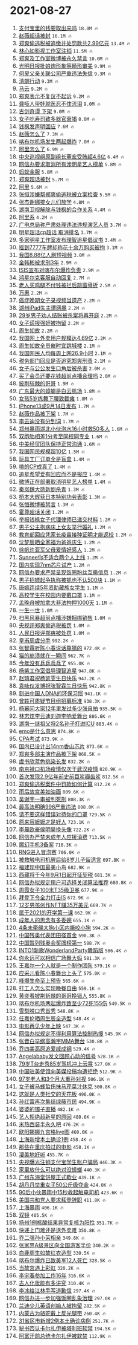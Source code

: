 # 2021-08-27

1. [支付宝里的钱要取出来吗](https://s.weibo.com/weibo?q=%E6%94%AF%E4%BB%98%E5%AE%9D%E9%87%8C%E7%9A%84%E9%92%B1%E8%A6%81%E5%8F%96%E5%87%BA%E6%9D%A5%E5%90%97&Refer=top) `18.0M 🔥`
1. [赵薇超话被封](https://s.weibo.com/weibo?q=%E8%B5%B5%E8%96%87%E8%B6%85%E8%AF%9D%E8%A2%AB%E5%B0%81&Refer=top) `16.1M 🔥`
1. [郑爽偷逃税被追缴并处罚款共2.99亿元](https://s.weibo.com/weibo?q=%23%E9%83%91%E7%88%BD%E5%81%B7%E9%80%83%E7%A8%8E%E8%A2%AB%E8%BF%BD%E7%BC%B4%E5%B9%B6%E5%A4%84%E7%BD%9A%E6%AC%BE%E5%85%B12.99%E4%BA%BF%E5%85%83%23&Refer=top) `13.4M 🔥`
1. [林心如影视工作室注销](https://s.weibo.com/weibo?q=%23%E6%9E%97%E5%BF%83%E5%A6%82%E5%BD%B1%E8%A7%86%E5%B7%A5%E4%BD%9C%E5%AE%A4%E6%B3%A8%E9%94%80%23&Refer=top) `11.5M 🔥`
1. [郑爽及工作室微博被永久禁言](https://s.weibo.com/weibo?q=%23%E9%83%91%E7%88%BD%E5%8F%8A%E5%B7%A5%E4%BD%9C%E5%AE%A4%E5%BE%AE%E5%8D%9A%E8%A2%AB%E6%B0%B8%E4%B9%85%E7%A6%81%E8%A8%80%23&Refer=top) `10.0M 🔥`
1. [光明日报批娘炮形象等畸形审美](https://s.weibo.com/weibo?q=%23%E5%85%89%E6%98%8E%E6%97%A5%E6%8A%A5%E6%89%B9%E5%A8%98%E7%82%AE%E5%BD%A2%E8%B1%A1%E7%AD%89%E7%95%B8%E5%BD%A2%E5%AE%A1%E7%BE%8E%23&Refer=top) `9.9M 🔥`
1. [何炅父亲关联公司严重违法失信](https://s.weibo.com/weibo?q=%23%E4%BD%95%E7%82%85%E7%88%B6%E4%BA%B2%E5%85%B3%E8%81%94%E5%85%AC%E5%8F%B8%E4%B8%A5%E9%87%8D%E8%BF%9D%E6%B3%95%E5%A4%B1%E4%BF%A1%23&Refer=top) `9.3M 🔥`
1. [清朗行动](https://s.weibo.com/weibo?q=%E6%B8%85%E6%9C%97%E8%A1%8C%E5%8A%A8&Refer=top) `9.3M 🔥`
1. [马云](https://s.weibo.com/weibo?q=%E9%A9%AC%E4%BA%91&Refer=top) `9.2M 🔥`
1. [郑爽表示不复议不起诉](https://s.weibo.com/weibo?q=%23%E9%83%91%E7%88%BD%E8%A1%A8%E7%A4%BA%E4%B8%8D%E5%A4%8D%E8%AE%AE%E4%B8%8D%E8%B5%B7%E8%AF%89%23&Refer=top) `9.2M 🔥`
1. [聋哑人带娃就医忍不住流泪](https://s.weibo.com/weibo?q=%23%E8%81%8B%E5%93%91%E4%BA%BA%E5%B8%A6%E5%A8%83%E5%B0%B1%E5%8C%BB%E5%BF%8D%E4%B8%8D%E4%BD%8F%E6%B5%81%E6%B3%AA%23&Refer=top) `9.0M 🔥`
1. [古剑奇谭 下架](https://s.weibo.com/weibo?q=%E5%8F%A4%E5%89%91%E5%A5%87%E8%B0%AD%20%E4%B8%8B%E6%9E%B6&Refer=top) `9.0M 🔥`
1. [女子吃寿司致多器官衰竭](https://s.weibo.com/weibo?q=%23%E5%A5%B3%E5%AD%90%E5%90%83%E5%AF%BF%E5%8F%B8%E8%87%B4%E5%A4%9A%E5%99%A8%E5%AE%98%E8%A1%B0%E7%AB%AD%23&Refer=top) `8.0M 🔥`
1. [钱枫发声明回应](https://s.weibo.com/weibo?q=%23%E9%92%B1%E6%9E%AB%E5%8F%91%E5%A3%B0%E6%98%8E%E5%9B%9E%E5%BA%94%23&Refer=top) `7.6M 🔥`
1. [赵薇怎么了](https://s.weibo.com/weibo?q=%E8%B5%B5%E8%96%87%E6%80%8E%E4%B9%88%E4%BA%86&Refer=top) `7.3M 🔥`
1. [喀布尔机场发生两起爆炸](https://s.weibo.com/weibo?q=%23%E5%96%80%E5%B8%83%E5%B0%94%E6%9C%BA%E5%9C%BA%E5%8F%91%E7%94%9F%E4%B8%A4%E8%B5%B7%E7%88%86%E7%82%B8%23&Refer=top) `7.0M 🔥`
1. [阿里怎么了](https://s.weibo.com/weibo?q=%E9%98%BF%E9%87%8C%E6%80%8E%E4%B9%88%E4%BA%86&Refer=top) `6.9M 🔥`
1. [中央巡视组原副组长董宏受贿超4.6亿](https://s.weibo.com/weibo?q=%23%E4%B8%AD%E5%A4%AE%E5%B7%A1%E8%A7%86%E7%BB%84%E5%8E%9F%E5%89%AF%E7%BB%84%E9%95%BF%E8%91%A3%E5%AE%8F%E5%8F%97%E8%B4%BF%E8%B6%854.6%E4%BA%BF%23&Refer=top) `6.4M 🔥`
1. [网信办要求取消所有涉明星艺人榜单](https://s.weibo.com/weibo?q=%23%E7%BD%91%E4%BF%A1%E5%8A%9E%E8%A6%81%E6%B1%82%E5%8F%96%E6%B6%88%E6%89%80%E6%9C%89%E6%B6%89%E6%98%8E%E6%98%9F%E8%89%BA%E4%BA%BA%E6%A6%9C%E5%8D%95%23&Refer=top) `5.8M 🔥`
1. [蚂蚁金服](https://s.weibo.com/weibo?q=%E8%9A%82%E8%9A%81%E9%87%91%E6%9C%8D&Refer=top) `5.8M 🔥`
1. [郑爽超话被封](https://s.weibo.com/weibo?q=%23%E9%83%91%E7%88%BD%E8%B6%85%E8%AF%9D%E8%A2%AB%E5%B0%81%23&Refer=top) `5.7M 🔥`
1. [阿里](https://s.weibo.com/weibo?q=%E9%98%BF%E9%87%8C&Refer=top) `5.6M 🔥`
1. [张恒涉嫌帮郑爽偷逃税被立案检查](https://s.weibo.com/weibo?q=%23%E5%BC%A0%E6%81%92%E6%B6%89%E5%AB%8C%E5%B8%AE%E9%83%91%E7%88%BD%E5%81%B7%E9%80%83%E7%A8%8E%E8%A2%AB%E7%AB%8B%E6%A1%88%E6%A3%80%E6%9F%A5%23&Refer=top) `5.5M 🔥`
1. [张杰谢娜接女儿们放学](https://s.weibo.com/weibo?q=%23%E5%BC%A0%E6%9D%B0%E8%B0%A2%E5%A8%9C%E6%8E%A5%E5%A5%B3%E5%84%BF%E4%BB%AC%E6%94%BE%E5%AD%A6%23&Refer=top) `4.8M 🔥`
1. [湖南卫视解除与钱枫的合作关系](https://s.weibo.com/weibo?q=%23%E6%B9%96%E5%8D%97%E5%8D%AB%E8%A7%86%E8%A7%A3%E9%99%A4%E4%B8%8E%E9%92%B1%E6%9E%AB%E7%9A%84%E5%90%88%E4%BD%9C%E5%85%B3%E7%B3%BB%23&Refer=top) `4.4M 🔥`
1. [阿里系](https://s.weibo.com/weibo?q=%E9%98%BF%E9%87%8C%E7%B3%BB&Refer=top) `4.2M 🔥`
1. [广电总局称严肃处理违法违规演艺人员](https://s.weibo.com/weibo?q=%23%E5%B9%BF%E7%94%B5%E6%80%BB%E5%B1%80%E7%A7%B0%E4%B8%A5%E8%82%83%E5%A4%84%E7%90%86%E8%BF%9D%E6%B3%95%E8%BF%9D%E8%A7%84%E6%BC%94%E8%89%BA%E4%BA%BA%E5%91%98%23&Refer=top) `3.7M 🔥`
1. [明星超话cp超话 取消排名](https://s.weibo.com/weibo?q=%E6%98%8E%E6%98%9F%E8%B6%85%E8%AF%9Dcp%E8%B6%85%E8%AF%9D%20%E5%8F%96%E6%B6%88%E6%8E%92%E5%90%8D&Refer=top) `3.7M 🔥`
1. [多家明星工作室发布理智追星倡议书](https://s.weibo.com/weibo?q=%23%E5%A4%9A%E5%AE%B6%E6%98%8E%E6%98%9F%E5%B7%A5%E4%BD%9C%E5%AE%A4%E5%8F%91%E5%B8%83%E7%90%86%E6%99%BA%E8%BF%BD%E6%98%9F%E5%80%A1%E8%AE%AE%E4%B9%A6%23&Refer=top) `3.4M 🔥`
1. [摇到7777车牌却称花十余万购买被拘](https://s.weibo.com/weibo?q=%23%E6%91%87%E5%88%B07777%E8%BD%A6%E7%89%8C%E5%8D%B4%E7%A7%B0%E8%8A%B1%E5%8D%81%E4%BD%99%E4%B8%87%E8%B4%AD%E4%B9%B0%E8%A2%AB%E6%8B%98%23&Refer=top) `3.1M 🔥`
1. [我国8.88亿人刷短视频](https://s.weibo.com/weibo?q=%23%E6%88%91%E5%9B%BD8.88%E4%BA%BF%E4%BA%BA%E5%88%B7%E7%9F%AD%E8%A7%86%E9%A2%91%23&Refer=top) `3.0M 🔥`
1. [金韩彬被求刑3年](https://s.weibo.com/weibo?q=%23%E9%87%91%E9%9F%A9%E5%BD%AC%E8%A2%AB%E6%B1%82%E5%88%913%E5%B9%B4%23&Refer=top) `2.9M 🔥`
1. [ISIS宣布对喀布尔爆炸负责](https://s.weibo.com/weibo?q=%23ISIS%E5%AE%A3%E5%B8%83%E5%AF%B9%E5%96%80%E5%B8%83%E5%B0%94%E7%88%86%E7%82%B8%E8%B4%9F%E8%B4%A3%23&Refer=top) `2.9M 🔥`
1. [鸿星尔克客服自动回复](https://s.weibo.com/weibo?q=%23%E9%B8%BF%E6%98%9F%E5%B0%94%E5%85%8B%E5%AE%A2%E6%9C%8D%E8%87%AA%E5%8A%A8%E5%9B%9E%E5%A4%8D%23&Refer=top) `2.7M 🔥`
1. [老人买鸡腿不付钱被拦后跳窗骨折](https://s.weibo.com/weibo?q=%23%E8%80%81%E4%BA%BA%E4%B9%B0%E9%B8%A1%E8%85%BF%E4%B8%8D%E4%BB%98%E9%92%B1%E8%A2%AB%E6%8B%A6%E5%90%8E%E8%B7%B3%E7%AA%97%E9%AA%A8%E6%8A%98%23&Refer=top) `2.5M 🔥`
1. [万惠](https://s.weibo.com/weibo?q=%E4%B8%87%E6%83%A0&Refer=top) `2.2M 🔥`
1. [癌症晚期女子录视频当遗产](https://s.weibo.com/weibo?q=%23%E7%99%8C%E7%97%87%E6%99%9A%E6%9C%9F%E5%A5%B3%E5%AD%90%E5%BD%95%E8%A7%86%E9%A2%91%E5%BD%93%E9%81%97%E4%BA%A7%23&Refer=top) `2.2M 🔥`
1. [湖州iPad失主遭网暴](https://s.weibo.com/weibo?q=%23%E6%B9%96%E5%B7%9EiPad%E5%A4%B1%E4%B8%BB%E9%81%AD%E7%BD%91%E6%9A%B4%23&Refer=top) `2.2M 🔥`
1. [29岁男子劝人结账被杀案将再开庭](https://s.weibo.com/weibo?q=%2329%E5%B2%81%E7%94%B7%E5%AD%90%E5%8A%9D%E4%BA%BA%E7%BB%93%E8%B4%A6%E8%A2%AB%E6%9D%80%E6%A1%88%E5%B0%86%E5%86%8D%E5%BC%80%E5%BA%AD%23&Refer=top) `2.2M 🔥`
1. [女子谎报强奸被拘留](https://s.weibo.com/weibo?q=%23%E5%A5%B3%E5%AD%90%E8%B0%8E%E6%8A%A5%E5%BC%BA%E5%A5%B8%E8%A2%AB%E6%8B%98%E7%95%99%23&Refer=top) `2.2M 🔥`
1. [周生如故](https://s.weibo.com/weibo?q=%E5%91%A8%E7%94%9F%E5%A6%82%E6%95%85&Refer=top) `2.2M 🔥`
1. [我国网上外卖用户规模达4.69亿](https://s.weibo.com/weibo?q=%23%E6%88%91%E5%9B%BD%E7%BD%91%E4%B8%8A%E5%A4%96%E5%8D%96%E7%94%A8%E6%88%B7%E8%A7%84%E6%A8%A1%E8%BE%BE4.69%E4%BA%BF%23&Refer=top) `2.2M 🔥`
1. [周生如故全员催时宜跳城楼](https://s.weibo.com/weibo?q=%23%E5%91%A8%E7%94%9F%E5%A6%82%E6%95%85%E5%85%A8%E5%91%98%E5%82%AC%E6%97%B6%E5%AE%9C%E8%B7%B3%E5%9F%8E%E6%A5%BC%23&Refer=top) `2.1M 🔥`
1. [我国网民人均每周上网26.9小时](https://s.weibo.com/weibo?q=%23%E6%88%91%E5%9B%BD%E7%BD%91%E6%B0%91%E4%BA%BA%E5%9D%87%E6%AF%8F%E5%91%A8%E4%B8%8A%E7%BD%9126.9%E5%B0%8F%E6%97%B6%23&Refer=top) `2.1M 🔥`
1. [税务部门回应是否追究郑爽刑责](https://s.weibo.com/weibo?q=%23%E7%A8%8E%E5%8A%A1%E9%83%A8%E9%97%A8%E5%9B%9E%E5%BA%94%E6%98%AF%E5%90%A6%E8%BF%BD%E7%A9%B6%E9%83%91%E7%88%BD%E5%88%91%E8%B4%A3%23&Refer=top) `2.1M 🔥`
1. [女子与公公发生口角后被杀害](https://s.weibo.com/weibo?q=%23%E5%A5%B3%E5%AD%90%E4%B8%8E%E5%85%AC%E5%85%AC%E5%8F%91%E7%94%9F%E5%8F%A3%E8%A7%92%E5%90%8E%E8%A2%AB%E6%9D%80%E5%AE%B3%23&Refer=top) `2.0M 🔥`
1. [买了会员还要花钱超前点播合理吗](https://s.weibo.com/weibo?q=%23%E4%B9%B0%E4%BA%86%E4%BC%9A%E5%91%98%E8%BF%98%E8%A6%81%E8%8A%B1%E9%92%B1%E8%B6%85%E5%89%8D%E7%82%B9%E6%92%AD%E5%90%88%E7%90%86%E5%90%97%23&Refer=top) `2.0M 🔥`
1. [披荆斩棘的哥哥](https://s.weibo.com/weibo?q=%E6%8A%AB%E8%8D%86%E6%96%A9%E6%A3%98%E7%9A%84%E5%93%A5%E5%93%A5&Refer=top) `1.9M 🔥`
1. [广东最大的蟑螂是白云机场](https://s.weibo.com/weibo?q=%23%E5%B9%BF%E4%B8%9C%E6%9C%80%E5%A4%A7%E7%9A%84%E8%9F%91%E8%9E%82%E6%98%AF%E7%99%BD%E4%BA%91%E6%9C%BA%E5%9C%BA%23&Refer=top) `1.8M 🔥`
1. [女孩5岁练舞下腰致截瘫](https://s.weibo.com/weibo?q=%E5%A5%B3%E5%AD%A95%E5%B2%81%E7%BB%83%E8%88%9E%E4%B8%8B%E8%85%B0%E8%87%B4%E6%88%AA%E7%98%AB&Refer=top) `1.8M 🔥`
1. [iPhone13或9月14日发布](https://s.weibo.com/weibo?q=%23iPhone13%E6%88%969%E6%9C%8814%E6%97%A5%E5%8F%91%E5%B8%83%23&Refer=top) `1.7M 🔥`
1. [赵薇作品被下架](https://s.weibo.com/weibo?q=%E8%B5%B5%E8%96%87%E4%BD%9C%E5%93%81%E8%A2%AB%E4%B8%8B%E6%9E%B6&Refer=top) `1.7M 🔥`
1. [李云迪没有分到词](https://s.weibo.com/weibo?q=%23%E6%9D%8E%E4%BA%91%E8%BF%AA%E6%B2%A1%E6%9C%89%E5%88%86%E5%88%B0%E8%AF%8D%23&Refer=top) `1.7M 🔥`
1. [郑州暴雨湖北小伙泡水16小时救50多人](https://s.weibo.com/weibo?q=%23%E9%83%91%E5%B7%9E%E6%9A%B4%E9%9B%A8%E6%B9%96%E5%8C%97%E5%B0%8F%E4%BC%99%E6%B3%A1%E6%B0%B416%E5%B0%8F%E6%97%B6%E6%95%9150%E5%A4%9A%E4%BA%BA%23&Refer=top) `1.6M 🔥`
1. [双胞胎相差1分考至同校同专业](https://s.weibo.com/weibo?q=%23%E5%8F%8C%E8%83%9E%E8%83%8E%E7%9B%B8%E5%B7%AE1%E5%88%86%E8%80%83%E8%87%B3%E5%90%8C%E6%A0%A1%E5%90%8C%E4%B8%93%E4%B8%9A%23&Refer=top) `1.6M 🔥`
1. [中美经贸团队保持正常沟通](https://s.weibo.com/weibo?q=%E4%B8%AD%E7%BE%8E%E7%BB%8F%E8%B4%B8%E5%9B%A2%E9%98%9F%E4%BF%9D%E6%8C%81%E6%AD%A3%E5%B8%B8%E6%B2%9F%E9%80%9A&Refer=top) `1.6M 🔥`
1. [我国网民规模超10亿](https://s.weibo.com/weibo?q=%23%E6%88%91%E5%9B%BD%E7%BD%91%E6%B0%91%E8%A7%84%E6%A8%A1%E8%B6%8510%E4%BA%BF%23&Refer=top) `1.5M 🔥`
1. [玩具工厂订单全是盲盒](https://s.weibo.com/weibo?q=%23%E7%8E%A9%E5%85%B7%E5%B7%A5%E5%8E%82%E8%AE%A2%E5%8D%95%E5%85%A8%E6%98%AF%E7%9B%B2%E7%9B%92%23&Refer=top) `1.4M 🔥`
1. [嗑的CP成真了](https://s.weibo.com/weibo?q=%23%E5%97%91%E7%9A%84CP%E6%88%90%E7%9C%9F%E4%BA%86%23&Refer=top) `1.4M 🔥`
1. [追星希望爱有回应而不是报应](https://s.weibo.com/weibo?q=%23%E8%BF%BD%E6%98%9F%E5%B8%8C%E6%9C%9B%E7%88%B1%E6%9C%89%E5%9B%9E%E5%BA%94%E8%80%8C%E4%B8%8D%E6%98%AF%E6%8A%A5%E5%BA%94%23&Refer=top) `1.4M 🔥`
1. [微博正在部署取消明星艺人榜单](https://s.weibo.com/weibo?q=%E5%BE%AE%E5%8D%9A%E6%AD%A3%E5%9C%A8%E9%83%A8%E7%BD%B2%E5%8F%96%E6%B6%88%E6%98%8E%E6%98%9F%E8%89%BA%E4%BA%BA%E6%A6%9C%E5%8D%95&Refer=top) `1.4M 🔥`
1. [秦岚魏大勋新剧杀青](https://s.weibo.com/weibo?q=%23%E7%A7%A6%E5%B2%9A%E9%AD%8F%E5%A4%A7%E5%8B%8B%E6%96%B0%E5%89%A7%E6%9D%80%E9%9D%92%23&Refer=top) `1.3M 🔥`
1. [桥本大辉获日本特别功劳表彰](https://s.weibo.com/weibo?q=%23%E6%A1%A5%E6%9C%AC%E5%A4%A7%E8%BE%89%E8%8E%B7%E6%97%A5%E6%9C%AC%E7%89%B9%E5%88%AB%E5%8A%9F%E5%8A%B3%E8%A1%A8%E5%BD%B0%23&Refer=top) `1.3M 🔥`
1. [张恒微博被禁言](https://s.weibo.com/weibo?q=%23%E5%BC%A0%E6%81%92%E5%BE%AE%E5%8D%9A%E8%A2%AB%E7%A6%81%E8%A8%80%23&Refer=top) `1.3M 🔥`
1. [霍尊超话关闭](https://s.weibo.com/weibo?q=%E9%9C%8D%E5%B0%8A%E8%B6%85%E8%AF%9D%E5%85%B3%E9%97%AD&Refer=top) `1.2M 🔥`
1. [举报钱枫女子代理律师已递交材料](https://s.weibo.com/weibo?q=%23%E4%B8%BE%E6%8A%A5%E9%92%B1%E6%9E%AB%E5%A5%B3%E5%AD%90%E4%BB%A3%E7%90%86%E5%BE%8B%E5%B8%88%E5%B7%B2%E9%80%92%E4%BA%A4%E6%9D%90%E6%96%99%23&Refer=top) `1.2M 🔥`
1. [男子公主抱病床上女友举行婚礼](https://s.weibo.com/weibo?q=%E7%94%B7%E5%AD%90%E5%85%AC%E4%B8%BB%E6%8A%B1%E7%97%85%E5%BA%8A%E4%B8%8A%E5%A5%B3%E5%8F%8B%E4%B8%BE%E8%A1%8C%E5%A9%9A%E7%A4%BC&Refer=top) `1.2M 🔥`
1. [教育部回应凭家长疫苗接种证明才能返校](https://s.weibo.com/weibo?q=%23%E6%95%99%E8%82%B2%E9%83%A8%E5%9B%9E%E5%BA%94%E5%87%AD%E5%AE%B6%E9%95%BF%E7%96%AB%E8%8B%97%E6%8E%A5%E7%A7%8D%E8%AF%81%E6%98%8E%E6%89%8D%E8%83%BD%E8%BF%94%E6%A0%A1%23&Refer=top) `1.2M 🔥`
1. [沈梦辰晒全家福为爸爸庆生](https://s.weibo.com/weibo?q=%23%E6%B2%88%E6%A2%A6%E8%BE%B0%E6%99%92%E5%85%A8%E5%AE%B6%E7%A6%8F%E4%B8%BA%E7%88%B8%E7%88%B8%E5%BA%86%E7%94%9F%23&Refer=top) `1.2M 🔥`
1. [徐帆许亚军父母爱情好感人](https://s.weibo.com/weibo?q=%23%E5%BE%90%E5%B8%86%E8%AE%B8%E4%BA%9A%E5%86%9B%E7%88%B6%E6%AF%8D%E7%88%B1%E6%83%85%E5%A5%BD%E6%84%9F%E4%BA%BA%23&Refer=top) `1.2M 🔥`
1. [Sunnee你不适合两个人上线](https://s.weibo.com/weibo?q=%23Sunnee%E4%BD%A0%E4%B8%8D%E9%80%82%E5%90%88%E4%B8%A4%E4%B8%AA%E4%BA%BA%E4%B8%8A%E7%BA%BF%23&Refer=top) `1.2M 🔥`
1. [国内实现7nm芯片试产](https://s.weibo.com/weibo?q=%23%E5%9B%BD%E5%86%85%E5%AE%9E%E7%8E%B07nm%E8%8A%AF%E7%89%87%E8%AF%95%E4%BA%A7%23&Refer=top) `1.2M 🔥`
1. [网信办要求严禁呈现饭圈粉丝互撕信息](https://s.weibo.com/weibo?q=%23%E7%BD%91%E4%BF%A1%E5%8A%9E%E8%A6%81%E6%B1%82%E4%B8%A5%E7%A6%81%E5%91%88%E7%8E%B0%E9%A5%AD%E5%9C%88%E7%B2%89%E4%B8%9D%E4%BA%92%E6%92%95%E4%BF%A1%E6%81%AF%23&Refer=top) `1.2M 🔥`
1. [男子招嫖起争执称被抓也不认500块](https://s.weibo.com/weibo?q=%23%E7%94%B7%E5%AD%90%E6%8B%9B%E5%AB%96%E8%B5%B7%E4%BA%89%E6%89%A7%E7%A7%B0%E8%A2%AB%E6%8A%93%E4%B9%9F%E4%B8%8D%E8%AE%A4500%E5%9D%97%23&Refer=top) `1.1M 🔥`
1. [唐嫣连续5年资助藏族女学生](https://s.weibo.com/weibo?q=%23%E5%94%90%E5%AB%A3%E8%BF%9E%E7%BB%AD5%E5%B9%B4%E8%B5%84%E5%8A%A9%E8%97%8F%E6%97%8F%E5%A5%B3%E5%AD%A6%E7%94%9F%23&Refer=top) `1.1M 🔥`
1. [高校学生在校园内要戴口罩](https://s.weibo.com/weibo?q=%23%E9%AB%98%E6%A0%A1%E5%AD%A6%E7%94%9F%E5%9C%A8%E6%A0%A1%E5%9B%AD%E5%86%85%E8%A6%81%E6%88%B4%E5%8F%A3%E7%BD%A9%23&Refer=top) `1.1M 🔥`
1. [孟晚舟被加拿大非法拘押1000天](https://s.weibo.com/weibo?q=%23%E5%AD%9F%E6%99%9A%E8%88%9F%E8%A2%AB%E5%8A%A0%E6%8B%BF%E5%A4%A7%E9%9D%9E%E6%B3%95%E6%8B%98%E6%8A%BC1000%E5%A4%A9%23&Refer=top) `1.1M 🔥`
1. [一生一世](https://s.weibo.com/weibo?q=%E4%B8%80%E7%94%9F%E4%B8%80%E4%B8%96&Refer=top) `1.0M 🔥`
1. [扫黑风暴超前点播涉嫌捆绑销售](https://s.weibo.com/weibo?q=%23%E6%89%AB%E9%BB%91%E9%A3%8E%E6%9A%B4%E8%B6%85%E5%89%8D%E7%82%B9%E6%92%AD%E6%B6%89%E5%AB%8C%E6%8D%86%E7%BB%91%E9%94%80%E5%94%AE%23&Refer=top) `1.0M 🔥`
1. [央视评郑爽偷逃税被罚](https://s.weibo.com/weibo?q=%23%E5%A4%AE%E8%A7%86%E8%AF%84%E9%83%91%E7%88%BD%E5%81%B7%E9%80%83%E7%A8%8E%E8%A2%AB%E7%BD%9A%23&Refer=top) `1.0M 🔥`
1. [人民日报评郑爽被处罚](https://s.weibo.com/weibo?q=%23%E4%BA%BA%E6%B0%91%E6%97%A5%E6%8A%A5%E8%AF%84%E9%83%91%E7%88%BD%E8%A2%AB%E5%A4%84%E7%BD%9A%23&Refer=top) `1.0M 🔥`
1. [皇甫周虞分手](https://s.weibo.com/weibo?q=%23%E7%9A%87%E7%94%AB%E5%91%A8%E8%99%9E%E5%88%86%E6%89%8B%23&Refer=top) `992.2K 🔥`
1. [张智霖听陈小春说话靠猜的](https://s.weibo.com/weibo?q=%23%E5%BC%A0%E6%99%BA%E9%9C%96%E5%90%AC%E9%99%88%E5%B0%8F%E6%98%A5%E8%AF%B4%E8%AF%9D%E9%9D%A0%E7%8C%9C%E7%9A%84%23&Refer=top) `972.4K 🔥`
1. [猫的崩溃就在一瞬间](https://s.weibo.com/weibo?q=%23%E7%8C%AB%E7%9A%84%E5%B4%A9%E6%BA%83%E5%B0%B1%E5%9C%A8%E4%B8%80%E7%9E%AC%E9%97%B4%23&Refer=top) `962.7K 🔥`
1. [今年没有乒乒乓乓了](https://s.weibo.com/weibo?q=%23%E4%BB%8A%E5%B9%B4%E6%B2%A1%E6%9C%89%E4%B9%92%E4%B9%92%E4%B9%93%E4%B9%93%E4%BA%86%23&Refer=top) `955.0K 🔥`
1. [杨紫工作室倡导理智追星](https://s.weibo.com/weibo?q=%23%E6%9D%A8%E7%B4%AB%E5%B7%A5%E4%BD%9C%E5%AE%A4%E5%80%A1%E5%AF%BC%E7%90%86%E6%99%BA%E8%BF%BD%E6%98%9F%23&Refer=top) `947.8K 🔥`
1. [赵琦君祝杨凯雯生日快乐](https://s.weibo.com/weibo?q=%E8%B5%B5%E7%90%A6%E5%90%9B%E7%A5%9D%E6%9D%A8%E5%87%AF%E9%9B%AF%E7%94%9F%E6%97%A5%E5%BF%AB%E4%B9%90&Refer=top) `947.2K 🔥`
1. [袁咏仪发博祝张智霖生日快乐](https://s.weibo.com/weibo?q=%23%E8%A2%81%E5%92%8F%E4%BB%AA%E5%8F%91%E5%8D%9A%E7%A5%9D%E5%BC%A0%E6%99%BA%E9%9C%96%E7%94%9F%E6%97%A5%E5%BF%AB%E4%B9%90%23&Refer=top) `942.8K 🔥`
1. [刻进中国人DNA的环保习惯](https://s.weibo.com/weibo?q=%23%E5%88%BB%E8%BF%9B%E4%B8%AD%E5%9B%BD%E4%BA%BADNA%E7%9A%84%E7%8E%AF%E4%BF%9D%E4%B9%A0%E6%83%AF%23&Refer=top) `941.1K 🔥`
1. [曾轶可质疑节目组招募标准](https://s.weibo.com/weibo?q=%23%E6%9B%BE%E8%BD%B6%E5%8F%AF%E8%B4%A8%E7%96%91%E8%8A%82%E7%9B%AE%E7%BB%84%E6%8B%9B%E5%8B%9F%E6%A0%87%E5%87%86%23&Refer=top) `938.3K 🔥`
1. [杨幂问大家12年里发过多少张自拍](https://s.weibo.com/weibo?q=%23%E6%9D%A8%E5%B9%82%E9%97%AE%E5%A4%A7%E5%AE%B612%E5%B9%B4%E9%87%8C%E5%8F%91%E8%BF%87%E5%A4%9A%E5%B0%91%E5%BC%A0%E8%87%AA%E6%8B%8D%23&Refer=top) `935.5K 🔥`
1. [林志炫李云迪刘迦李响爱舞台](https://s.weibo.com/weibo?q=%23%E6%9E%97%E5%BF%97%E7%82%AB%E6%9D%8E%E4%BA%91%E8%BF%AA%E5%88%98%E8%BF%A6%E6%9D%8E%E5%93%8D%E7%88%B1%E8%88%9E%E5%8F%B0%23&Refer=top) `886.6K 🔥`
1. [湖南一继祖父将2名孙子打进ICU](https://s.weibo.com/weibo?q=%23%E6%B9%96%E5%8D%97%E4%B8%80%E7%BB%A7%E7%A5%96%E7%88%B6%E5%B0%862%E5%90%8D%E5%AD%99%E5%AD%90%E6%89%93%E8%BF%9BICU%23&Refer=top) `883.4K 🔥`
1. [emo是什么意思](https://s.weibo.com/weibo?q=%23emo%E6%98%AF%E4%BB%80%E4%B9%88%E6%84%8F%E6%80%9D%23&Refer=top) `874.8K 🔥`
1. [CPA考试](https://s.weibo.com/weibo?q=CPA%E8%80%83%E8%AF%95&Refer=top) `873.9K 🔥`
1. [国内已设计出14nm香山芯片](https://s.weibo.com/weibo?q=%23%E5%9B%BD%E5%86%85%E5%B7%B2%E8%AE%BE%E8%AE%A1%E5%87%BA14nm%E9%A6%99%E5%B1%B1%E8%8A%AF%E7%89%87%23&Refer=top) `873.6K 🔥`
1. [郑爽多部主演作品被下架](https://s.weibo.com/weibo?q=%23%E9%83%91%E7%88%BD%E5%A4%9A%E9%83%A8%E4%B8%BB%E6%BC%94%E4%BD%9C%E5%93%81%E8%A2%AB%E4%B8%8B%E6%9E%B6%23&Refer=top) `868.5K 🔥`
1. [虞书欣蓝色挑染长发](https://s.weibo.com/weibo?q=%23%E8%99%9E%E4%B9%A6%E6%AC%A3%E8%93%9D%E8%89%B2%E6%8C%91%E6%9F%93%E9%95%BF%E5%8F%91%23&Refer=top) `832.2K 🔥`
1. [南京禄口机场疫情仅次于武汉疫情](https://s.weibo.com/weibo?q=%E5%8D%97%E4%BA%AC%E7%A6%84%E5%8F%A3%E6%9C%BA%E5%9C%BA%E7%96%AB%E6%83%85%E4%BB%85%E6%AC%A1%E4%BA%8E%E6%AD%A6%E6%B1%89%E7%96%AB%E6%83%85&Refer=top) `820.9K 🔥`
1. [首次发现2.9亿年前史前巨鲨瓣齿鲨](https://s.weibo.com/weibo?q=%23%E9%A6%96%E6%AC%A1%E5%8F%91%E7%8E%B02.9%E4%BA%BF%E5%B9%B4%E5%89%8D%E5%8F%B2%E5%89%8D%E5%B7%A8%E9%B2%A8%E7%93%A3%E9%BD%BF%E9%B2%A8%23&Refer=top) `812.5K 🔥`
1. [郑爽偷逃税案件中罚款如何计算](https://s.weibo.com/weibo?q=%23%E9%83%91%E7%88%BD%E5%81%B7%E9%80%83%E7%A8%8E%E6%A1%88%E4%BB%B6%E4%B8%AD%E7%BD%9A%E6%AC%BE%E5%A6%82%E4%BD%95%E8%AE%A1%E7%AE%97%23&Refer=top) `812.2K 🔥`
1. [雨后故宫美如油画](https://s.weibo.com/weibo?q=%23%E9%9B%A8%E5%90%8E%E6%95%85%E5%AE%AB%E7%BE%8E%E5%A6%82%E6%B2%B9%E7%94%BB%23&Refer=top) `809.6K 🔥`
1. [吴谢宇一审被判死刑](https://s.weibo.com/weibo?q=%23%E5%90%B4%E8%B0%A2%E5%AE%87%E4%B8%80%E5%AE%A1%E8%A2%AB%E5%88%A4%E6%AD%BB%E5%88%91%23&Refer=top) `808.3K 🔥`
1. [最高法明确996严重违法](https://s.weibo.com/weibo?q=%23%E6%9C%80%E9%AB%98%E6%B3%95%E6%98%8E%E7%A1%AE996%E4%B8%A5%E9%87%8D%E8%BF%9D%E6%B3%95%23&Refer=top) `808.0K 🔥`
1. [请不要这样错误对待你的口罩](https://s.weibo.com/weibo?q=%E8%AF%B7%E4%B8%8D%E8%A6%81%E8%BF%99%E6%A0%B7%E9%94%99%E8%AF%AF%E5%AF%B9%E5%BE%85%E4%BD%A0%E7%9A%84%E5%8F%A3%E7%BD%A9&Refer=top) `729.5K 🔥`
1. [原来容嬷嬷才是好人](https://s.weibo.com/weibo?q=%E5%8E%9F%E6%9D%A5%E5%AE%B9%E5%AC%B7%E5%AC%B7%E6%89%8D%E6%98%AF%E5%A5%BD%E4%BA%BA&Refer=top) `723.1K 🔥`
1. [李晨欧豪侯明昊换头像](https://s.weibo.com/weibo?q=%23%E6%9D%8E%E6%99%A8%E6%AC%A7%E8%B1%AA%E4%BE%AF%E6%98%8E%E6%98%8A%E6%8D%A2%E5%A4%B4%E5%83%8F%23&Refer=top) `722.2K 🔥`
1. [网信办严禁未成年人应援消费](https://s.weibo.com/weibo?q=%E7%BD%91%E4%BF%A1%E5%8A%9E%E4%B8%A5%E7%A6%81%E6%9C%AA%E6%88%90%E5%B9%B4%E4%BA%BA%E5%BA%94%E6%8F%B4%E6%B6%88%E8%B4%B9&Refer=top) `713.5K 🔥`
1. [魔幻手机3备案](https://s.weibo.com/weibo?q=%23%E9%AD%94%E5%B9%BB%E6%89%8B%E6%9C%BA3%E5%A4%87%E6%A1%88%23&Refer=top) `710.3K 🔥`
1. [RNG进入冒泡赛](https://s.weibo.com/weibo?q=%23RNG%E8%BF%9B%E5%85%A5%E5%86%92%E6%B3%A1%E8%B5%9B%23&Refer=top) `706.0K 🔥`
1. [被救触电司机醒后给8岁儿子留遗言](https://s.weibo.com/weibo?q=%23%E8%A2%AB%E6%95%91%E8%A7%A6%E7%94%B5%E5%8F%B8%E6%9C%BA%E9%86%92%E5%90%8E%E7%BB%998%E5%B2%81%E5%84%BF%E5%AD%90%E7%95%99%E9%81%97%E8%A8%80%23&Refer=top) `697.8K 🔥`
1. [福建现中国最美小鸟](https://s.weibo.com/weibo?q=%23%E7%A6%8F%E5%BB%BA%E7%8E%B0%E4%B8%AD%E5%9B%BD%E6%9C%80%E7%BE%8E%E5%B0%8F%E9%B8%9F%23&Refer=top) `682.9K 🔥`
1. [西藏将于今年9月1日起开征契税](https://s.weibo.com/weibo?q=%23%E8%A5%BF%E8%97%8F%E5%B0%86%E4%BA%8E%E4%BB%8A%E5%B9%B49%E6%9C%881%E6%97%A5%E8%B5%B7%E5%BC%80%E5%BE%81%E5%A5%91%E7%A8%8E%23&Refer=top) `681.3K 🔥`
1. [网信办拟规定用户可选择关闭算法推荐](https://s.weibo.com/weibo?q=%23%E7%BD%91%E4%BF%A1%E5%8A%9E%E6%8B%9F%E8%A7%84%E5%AE%9A%E7%94%A8%E6%88%B7%E5%8F%AF%E9%80%89%E6%8B%A9%E5%85%B3%E9%97%AD%E7%AE%97%E6%B3%95%E6%8E%A8%E8%8D%90%23&Refer=top) `680.8K 🔥`
1. [周霞女子100米T35级卫冕](https://s.weibo.com/weibo?q=%23%E5%91%A8%E9%9C%9E%E5%A5%B3%E5%AD%90100%E7%B1%B3T35%E7%BA%A7%E5%8D%AB%E5%86%95%23&Refer=top) `677.9K 🔥`
1. [拜登下令全力打击IS](https://s.weibo.com/weibo?q=%23%E6%8B%9C%E7%99%BB%E4%B8%8B%E4%BB%A4%E5%85%A8%E5%8A%9B%E6%89%93%E5%87%BBIS%23&Refer=top) `672.9K 🔥`
1. [12岁男孩创作NFT赚35万美元](https://s.weibo.com/weibo?q=%2312%E5%B2%81%E7%94%B7%E5%AD%A9%E5%88%9B%E4%BD%9CNFT%E8%B5%9A35%E4%B8%87%E7%BE%8E%E5%85%83%23&Refer=top) `669.7K 🔥`
1. [属于2021的开学第一课](https://s.weibo.com/weibo?q=%23%E5%B1%9E%E4%BA%8E2021%E7%9A%84%E5%BC%80%E5%AD%A6%E7%AC%AC%E4%B8%80%E8%AF%BE%23&Refer=top) `662.9K 🔥`
1. [成年人的思念有多委婉](https://s.weibo.com/weibo?q=%23%E6%88%90%E5%B9%B4%E4%BA%BA%E7%9A%84%E6%80%9D%E5%BF%B5%E6%9C%89%E5%A4%9A%E5%A7%94%E5%A9%89%23&Refer=top) `655.1K 🔥`
1. [4条未牵绳大狗小区内撕咬小狗](https://s.weibo.com/weibo?q=%234%E6%9D%A1%E6%9C%AA%E7%89%B5%E7%BB%B3%E5%A4%A7%E7%8B%97%E5%B0%8F%E5%8C%BA%E5%86%85%E6%92%95%E5%92%AC%E5%B0%8F%E7%8B%97%23&Refer=top) `594.2K 🔥`
1. [中国残奥代表团田径首金](https://s.weibo.com/weibo?q=%23%E4%B8%AD%E5%9B%BD%E6%AE%8B%E5%A5%A5%E4%BB%A3%E8%A1%A8%E5%9B%A2%E7%94%B0%E5%BE%84%E9%A6%96%E9%87%91%23&Refer=top) `590.3K 🔥`
1. [中国暂列残奥会奖牌榜第一](https://s.weibo.com/weibo?q=%23%E4%B8%AD%E5%9B%BD%E6%9A%82%E5%88%97%E6%AE%8B%E5%A5%A5%E4%BC%9A%E5%A5%96%E7%89%8C%E6%A6%9C%E7%AC%AC%E4%B8%80%23&Refer=top) `588.7K 🔥`
1. [INTO1新歌WonderlandParty舞蹈版](https://s.weibo.com/weibo?q=%23INTO1%E6%96%B0%E6%AD%8CWonderlandParty%E8%88%9E%E8%B9%88%E7%89%88%23&Refer=top) `586.4K 🔥`
1. [你永远可以相信广场舞大妈](https://s.weibo.com/weibo?q=%23%E4%BD%A0%E6%B0%B8%E8%BF%9C%E5%8F%AF%E4%BB%A5%E7%9B%B8%E4%BF%A1%E5%B9%BF%E5%9C%BA%E8%88%9E%E5%A4%A7%E5%A6%88%23&Refer=top) `581.3K 🔥`
1. [王嘉尔一个人就是一个制作团队](https://s.weibo.com/weibo?q=%23%E7%8E%8B%E5%98%89%E5%B0%94%E4%B8%80%E4%B8%AA%E4%BA%BA%E5%B0%B1%E6%98%AF%E4%B8%80%E4%B8%AA%E5%88%B6%E4%BD%9C%E5%9B%A2%E9%98%9F%23&Refer=top) `579.1K 🔥`
1. [应采儿看陈小春舞台上头了](https://s.weibo.com/weibo?q=%23%E5%BA%94%E9%87%87%E5%84%BF%E7%9C%8B%E9%99%88%E5%B0%8F%E6%98%A5%E8%88%9E%E5%8F%B0%E4%B8%8A%E5%A4%B4%E4%BA%86%23&Refer=top) `575.0K 🔥`
1. [峰爆生命至上预告](https://s.weibo.com/weibo?q=%23%E5%B3%B0%E7%88%86%E7%94%9F%E5%91%BD%E8%87%B3%E4%B8%8A%E9%A2%84%E5%91%8A%23&Refer=top) `565.6K 🔥`
1. [打工人怎么实现晚餐自由](https://s.weibo.com/weibo?q=%23%E6%89%93%E5%B7%A5%E4%BA%BA%E6%80%8E%E4%B9%88%E5%AE%9E%E7%8E%B0%E6%99%9A%E9%A4%90%E8%87%AA%E7%94%B1%23&Refer=top) `559.1K 🔥`
1. [黄奕看披荆斩棘的哥哥挽错人](https://s.weibo.com/weibo?q=%23%E9%BB%84%E5%A5%95%E7%9C%8B%E6%8A%AB%E8%8D%86%E6%96%A9%E6%A3%98%E7%9A%84%E5%93%A5%E5%93%A5%E6%8C%BD%E9%94%99%E4%BA%BA%23&Refer=top) `555.8K 🔥`
1. [喀布尔机场两起爆炸致至少72死155伤](https://s.weibo.com/weibo?q=%23%E5%96%80%E5%B8%83%E5%B0%94%E6%9C%BA%E5%9C%BA%E4%B8%A4%E8%B5%B7%E7%88%86%E7%82%B8%E8%87%B4%E8%87%B3%E5%B0%9172%E6%AD%BB155%E4%BC%A4%23&Refer=top) `549.5K 🔥`
1. [雪梨脱口秀首秀](https://s.weibo.com/weibo?q=%23%E9%9B%AA%E6%A2%A8%E8%84%B1%E5%8F%A3%E7%A7%80%E9%A6%96%E7%A7%80%23&Refer=top) `548.8K 🔥`
1. [任嘉伦晒周生辰全造型](https://s.weibo.com/weibo?q=%23%E4%BB%BB%E5%98%89%E4%BC%A6%E6%99%92%E5%91%A8%E7%94%9F%E8%BE%B0%E5%85%A8%E9%80%A0%E5%9E%8B%23&Refer=top) `548.4K 🔥`
1. [电影再见少年上映](https://s.weibo.com/weibo?q=%23%E7%94%B5%E5%BD%B1%E5%86%8D%E8%A7%81%E5%B0%91%E5%B9%B4%E4%B8%8A%E6%98%A0%23&Refer=top) `547.3K 🔥`
1. [网信办拟规定不得利用算法控制热搜](https://s.weibo.com/weibo?q=%23%E7%BD%91%E4%BF%A1%E5%8A%9E%E6%8B%9F%E8%A7%84%E5%AE%9A%E4%B8%8D%E5%BE%97%E5%88%A9%E7%94%A8%E7%AE%97%E6%B3%95%E6%8E%A7%E5%88%B6%E7%83%AD%E6%90%9C%23&Refer=top) `545.9K 🔥`
1. [张晋白举纲高瀚宇MMA舞台](https://s.weibo.com/weibo?q=%23%E5%BC%A0%E6%99%8B%E7%99%BD%E4%B8%BE%E7%BA%B2%E9%AB%98%E7%80%9A%E5%AE%87MMA%E8%88%9E%E5%8F%B0%23&Refer=top) `530.8K 🔥`
1. [乔四美高原追爱戚成钢](https://s.weibo.com/weibo?q=%23%E4%B9%94%E5%9B%9B%E7%BE%8E%E9%AB%98%E5%8E%9F%E8%BF%BD%E7%88%B1%E6%88%9A%E6%88%90%E9%92%A2%23&Refer=top) `529.4K 🔥`
1. [Angelababy发文回顾心动的信号](https://s.weibo.com/weibo?q=%23Angelababy%E5%8F%91%E6%96%87%E5%9B%9E%E9%A1%BE%E5%BF%83%E5%8A%A8%E7%9A%84%E4%BF%A1%E5%8F%B7%23&Refer=top) `528.1K 🔥`
1. [79岁T台走秀85岁驾机冲上云霄](https://s.weibo.com/weibo?q=%2379%E5%B2%81T%E5%8F%B0%E8%B5%B0%E7%A7%8085%E5%B2%81%E9%A9%BE%E6%9C%BA%E5%86%B2%E4%B8%8A%E4%BA%91%E9%9C%84%23&Refer=top) `527.0K 🔥`
1. [中国驻美使馆向美媒投稿均遭拒绝](https://s.weibo.com/weibo?q=%23%E4%B8%AD%E5%9B%BD%E9%A9%BB%E7%BE%8E%E4%BD%BF%E9%A6%86%E5%90%91%E7%BE%8E%E5%AA%92%E6%8A%95%E7%A8%BF%E5%9D%87%E9%81%AD%E6%8B%92%E7%BB%9D%23&Refer=top) `512.9K 🔥`
1. [97岁老人和3个月大重孙对视](https://s.weibo.com/weibo?q=%2397%E5%B2%81%E8%80%81%E4%BA%BA%E5%92%8C3%E4%B8%AA%E6%9C%88%E5%A4%A7%E9%87%8D%E5%AD%99%E5%AF%B9%E8%A7%86%23&Refer=top) `506.1K 🔥`
1. [女子被马蜂蜇伤抹马芹菜汁休克](https://s.weibo.com/weibo?q=%23%E5%A5%B3%E5%AD%90%E8%A2%AB%E9%A9%AC%E8%9C%82%E8%9C%87%E4%BC%A4%E6%8A%B9%E9%A9%AC%E8%8A%B9%E8%8F%9C%E6%B1%81%E4%BC%91%E5%85%8B%23&Refer=top) `500.8K 🔥`
1. [这就是人类社交的天花板](https://s.weibo.com/weibo?q=%23%E8%BF%99%E5%B0%B1%E6%98%AF%E4%BA%BA%E7%B1%BB%E7%A4%BE%E4%BA%A4%E7%9A%84%E5%A4%A9%E8%8A%B1%E6%9D%BF%23&Refer=top) `496.0K 🔥`
1. [孙红雷再次集结绿藤市民](https://s.weibo.com/weibo?q=%23%E5%AD%99%E7%BA%A2%E9%9B%B7%E5%86%8D%E6%AC%A1%E9%9B%86%E7%BB%93%E7%BB%BF%E8%97%A4%E5%B8%82%E6%B0%91%23&Refer=top) `494.9K 🔥`
1. [婆婆的镯子直播](https://s.weibo.com/weibo?q=%23%E5%A9%86%E5%A9%86%E7%9A%84%E9%95%AF%E5%AD%90%E7%9B%B4%E6%92%AD%23&Refer=top) `482.1K 🔥`
1. [艺人拒绝超新星的原因](https://s.weibo.com/weibo?q=%23%E8%89%BA%E4%BA%BA%E6%8B%92%E7%BB%9D%E8%B6%85%E6%96%B0%E6%98%9F%E7%9A%84%E5%8E%9F%E5%9B%A0%23&Refer=top) `480.6K 🔥`
1. [米热西装半永久吧](https://s.weibo.com/weibo?q=%23%E7%B1%B3%E7%83%AD%E8%A5%BF%E8%A3%85%E5%8D%8A%E6%B0%B8%E4%B9%85%E5%90%A7%23&Refer=top) `476.2K 🔥`
1. [欧阳娜娜九宫格live图](https://s.weibo.com/weibo?q=%23%E6%AC%A7%E9%98%B3%E5%A8%9C%E5%A8%9C%E4%B9%9D%E5%AE%AB%E6%A0%BClive%E5%9B%BE%23&Refer=top) `460.0K 🔥`
1. [上海新增本土确诊1例](https://s.weibo.com/weibo?q=%23%E4%B8%8A%E6%B5%B7%E6%96%B0%E5%A2%9E%E6%9C%AC%E5%9C%9F%E7%A1%AE%E8%AF%8A1%E4%BE%8B%23&Refer=top) `458.4K 🔥`
1. [那些在重庆拍过的电影](https://s.weibo.com/weibo?q=%23%E9%82%A3%E4%BA%9B%E5%9C%A8%E9%87%8D%E5%BA%86%E6%8B%8D%E8%BF%87%E7%9A%84%E7%94%B5%E5%BD%B1%23&Refer=top) `458.1K 🔥`
1. [凄美地好听](https://s.weibo.com/weibo?q=%E5%87%84%E7%BE%8E%E5%9C%B0%E5%A5%BD%E5%90%AC&Refer=top) `455.7K 🔥`
1. [央视曝光注销支付宝学生账户骗局](https://s.weibo.com/weibo?q=%23%E5%A4%AE%E8%A7%86%E6%9B%9D%E5%85%89%E6%B3%A8%E9%94%80%E6%94%AF%E4%BB%98%E5%AE%9D%E5%AD%A6%E7%94%9F%E8%B4%A6%E6%88%B7%E9%AA%97%E5%B1%80%23&Refer=top) `446.3K 🔥`
1. [家里放什么可以绝对没蟑螂](https://s.weibo.com/weibo?q=%23%E5%AE%B6%E9%87%8C%E6%94%BE%E4%BB%80%E4%B9%88%E5%8F%AF%E4%BB%A5%E7%BB%9D%E5%AF%B9%E6%B2%A1%E8%9F%91%E8%9E%82%23&Refer=top) `440.3K 🔥`
1. [广州东海堂饼屋正式歇业](https://s.weibo.com/weibo?q=%23%E5%B9%BF%E5%B7%9E%E4%B8%9C%E6%B5%B7%E5%A0%82%E9%A5%BC%E5%B1%8B%E6%AD%A3%E5%BC%8F%E6%AD%87%E4%B8%9A%23&Refer=top) `439.1K 🔥`
1. [胡丹丹举重女子50公斤级夺金](https://s.weibo.com/weibo?q=%23%E8%83%A1%E4%B8%B9%E4%B8%B9%E4%B8%BE%E9%87%8D%E5%A5%B3%E5%AD%9050%E5%85%AC%E6%96%A4%E7%BA%A7%E5%A4%BA%E9%87%91%23&Refer=top) `424.0K 🔥`
1. [90后小伙暴雨中15秒救起触电司机](https://s.weibo.com/weibo?q=%2390%E5%90%8E%E5%B0%8F%E4%BC%99%E6%9A%B4%E9%9B%A8%E4%B8%AD15%E7%A7%92%E6%95%91%E8%B5%B7%E8%A7%A6%E7%94%B5%E5%8F%B8%E6%9C%BA%23&Refer=top) `423.6K 🔥`
1. [美国共和党人要求拜登辞职](https://s.weibo.com/weibo?q=%23%E7%BE%8E%E5%9B%BD%E5%85%B1%E5%92%8C%E5%85%9A%E4%BA%BA%E8%A6%81%E6%B1%82%E6%8B%9C%E7%99%BB%E8%BE%9E%E8%81%8C%23&Refer=top) `411.8K 🔥`
1. [上海暴雨](https://s.weibo.com/weibo?q=%23%E4%B8%8A%E6%B5%B7%E6%9A%B4%E9%9B%A8%23&Refer=top) `406.1K 🔥`
1. [双镜](https://s.weibo.com/weibo?q=%E5%8F%8C%E9%95%9C&Refer=top) `405.5K 🔥`
1. [扬州1例核酸结果异常复核为阳性](https://s.weibo.com/weibo?q=%23%E6%89%AC%E5%B7%9E1%E4%BE%8B%E6%A0%B8%E9%85%B8%E7%BB%93%E6%9E%9C%E5%BC%82%E5%B8%B8%E5%A4%8D%E6%A0%B8%E4%B8%BA%E9%98%B3%E6%80%A7%23&Refer=top) `351.7K 🔥`
1. [快递上门难还是送外卖难](https://s.weibo.com/weibo?q=%23%E5%BF%AB%E9%80%92%E4%B8%8A%E9%97%A8%E9%9A%BE%E8%BF%98%E6%98%AF%E9%80%81%E5%A4%96%E5%8D%96%E9%9A%BE%23&Refer=top) `350.8K 🔥`
1. [乔二强孙小茉相亲](https://s.weibo.com/weibo?q=%23%E4%B9%94%E4%BA%8C%E5%BC%BA%E5%AD%99%E5%B0%8F%E8%8C%89%E7%9B%B8%E4%BA%B2%23&Refer=top) `349.6K 🔥`
1. [张家界A级景区向全国游客半价](https://s.weibo.com/weibo?q=%23%E5%BC%A0%E5%AE%B6%E7%95%8CA%E7%BA%A7%E6%99%AF%E5%8C%BA%E5%90%91%E5%85%A8%E5%9B%BD%E6%B8%B8%E5%AE%A2%E5%8D%8A%E4%BB%B7%23&Refer=top) `340.2K 🔥`
1. [白鹿周生如故红衣造型](https://s.weibo.com/weibo?q=%23%E7%99%BD%E9%B9%BF%E5%91%A8%E7%94%9F%E5%A6%82%E6%95%85%E7%BA%A2%E8%A1%A3%E9%80%A0%E5%9E%8B%23&Refer=top) `330.5K 🔥`
1. [喀布尔爆炸已致美军12人死亡](https://s.weibo.com/weibo?q=%23%E5%96%80%E5%B8%83%E5%B0%94%E7%88%86%E7%82%B8%E5%B7%B2%E8%87%B4%E7%BE%8E%E5%86%9B12%E4%BA%BA%E6%AD%BB%E4%BA%A1%23&Refer=top) `328.5K 🔥`
1. [当故宫遇上彩虹](https://s.weibo.com/weibo?q=%23%E5%BD%93%E6%95%85%E5%AE%AB%E9%81%87%E4%B8%8A%E5%BD%A9%E8%99%B9%23&Refer=top) `320.2K 🔥`
1. [李宇春参加工作16年](https://s.weibo.com/weibo?q=%23%E6%9D%8E%E5%AE%87%E6%98%A5%E5%8F%82%E5%8A%A0%E5%B7%A5%E4%BD%9C16%E5%B9%B4%23&Refer=top) `316.6K 🔥`
1. [古人化妆能有多讲究](https://s.weibo.com/weibo?q=%23%E5%8F%A4%E4%BA%BA%E5%8C%96%E5%A6%86%E8%83%BD%E6%9C%89%E5%A4%9A%E8%AE%B2%E7%A9%B6%23&Refer=top) `310.4K 🔥`
1. [李冰给江林手写道歉信](https://s.weibo.com/weibo?q=%23%E6%9D%8E%E5%86%B0%E7%BB%99%E6%B1%9F%E6%9E%97%E6%89%8B%E5%86%99%E9%81%93%E6%AD%89%E4%BF%A1%23&Refer=top) `297.4K 🔥`
1. [网信办进一步加强饭圈乱象治理](https://s.weibo.com/weibo?q=%23%E7%BD%91%E4%BF%A1%E5%8A%9E%E8%BF%9B%E4%B8%80%E6%AD%A5%E5%8A%A0%E5%BC%BA%E9%A5%AD%E5%9C%88%E4%B9%B1%E8%B1%A1%E6%B2%BB%E7%90%86%23&Refer=top) `297.0K 🔥`
1. [兰迪少儿英语创始人被拘留](https://s.weibo.com/weibo?q=%23%E5%85%B0%E8%BF%AA%E5%B0%91%E5%84%BF%E8%8B%B1%E8%AF%AD%E5%88%9B%E5%A7%8B%E4%BA%BA%E8%A2%AB%E6%8B%98%E7%95%99%23&Refer=top) `282.5K 🔥`
1. [内蒙古为骆驼戴上反光腿带](https://s.weibo.com/weibo?q=%E5%86%85%E8%92%99%E5%8F%A4%E4%B8%BA%E9%AA%86%E9%A9%BC%E6%88%B4%E4%B8%8A%E5%8F%8D%E5%85%89%E8%85%BF%E5%B8%A6&Refer=top) `260.4K 🔥`
1. [31省区市新增2例本土确诊病例](https://s.weibo.com/weibo?q=%2331%E7%9C%81%E5%8C%BA%E5%B8%82%E6%96%B0%E5%A2%9E2%E4%BE%8B%E6%9C%AC%E5%9C%9F%E7%A1%AE%E8%AF%8A%E7%97%85%E4%BE%8B%23&Refer=top) `251.7K 🔥`
1. [秘书否认卡尔扎伊被塔利班软禁](https://s.weibo.com/weibo?q=%23%E7%A7%98%E4%B9%A6%E5%90%A6%E8%AE%A4%E5%8D%A1%E5%B0%94%E6%89%8E%E4%BC%8A%E8%A2%AB%E5%A1%94%E5%88%A9%E7%8F%AD%E8%BD%AF%E7%A6%81%23&Refer=top) `194.5K 🔥`
1. [阿富汗前总统卡尔扎伊被软禁](https://s.weibo.com/weibo?q=%23%E9%98%BF%E5%AF%8C%E6%B1%97%E5%89%8D%E6%80%BB%E7%BB%9F%E5%8D%A1%E5%B0%94%E6%89%8E%E4%BC%8A%E8%A2%AB%E8%BD%AF%E7%A6%81%23&Refer=top) `112.9K 🔥`
